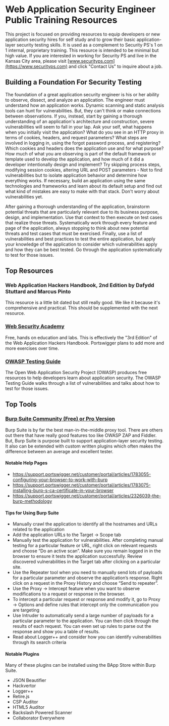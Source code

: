 # Web Application Security Engineer Public Training Resources
This project is focused on providing resources to equip developers or new application security hires for self study and to grow their basic application-layer security testing skills. It is used as a complement to Security PS's 1 on 1 internal, proprietary training. This resource is intended to be minimal but high value. If you are interested in working for Security PS and live in the Kansas City area, please visit [www.securityps.com](https://www.securityps.com) and click "Contact Us" to inquire about a job.

## Building a Foundation For Security Testing
The foundation of a great application security engineer is his or her ability to observe, dissect, and analyze an application. The engineer must understand how an application works. Dynamic scanning and static analysis tools can hunt for vulnerabilities. But, they can't think or make connections between observations. If you, instead, start by gaining a thorough understanding of an application's architecture and construction, severe vulnerabilities will seem to fall in your lap. Ask your self, what happens when you initially visit the application? What do you see in an HTTP proxy in terms of cookies, headers, and request parameters? What steps are involved in logging in, using the forgot password process, and registering? Which cookies and headers does the application use and for what purpose? How much of what you are observing is part of the default framework or template used to develop the application, and how much of it did a developer intentionally design and implement? Try skipping process steps, modifying session cookies, altering URL and POST parameters - Not to find vulnerabilities but to isolate application behavior and determine how everything works. If necessary, build an application using the same technologies and frameworks and learn about its default setup and find out what kind of mistakes are easy to make with that stack. Don't worry about vulnerabilities yet. 

After gaining a thorough understanding of the application, brainstorm potential threats that are particularly relevant due to its business purpose, design, and implementation. Use that context to then execute on test cases that realize those threats. Systematically work through every feature and page of the application, always stopping to think about new potential threats and test cases that must be exercised. Finally, use a list of vulnerabilities and best practices to test the entire application, but apply your knowledge of the application to consider which vulnerabilities apply and how they can be best tested. Go through the application systematically to test for those issues.

## Top Resources
### Web Application Hackers Handbook, 2nd Edition by Dafydd Stuttard and Marcus Pinto
This resource is a little bit dated but still really good. We like it because it's comprehensive and practical. This should be supplemented with the next resource.
### [Web Security Academy](https://portswigger.net/web-security)
Free, hands on education and labs. This is effectively the "3rd Edition" of the Web Application Hackers Handbook. Portswigger plans to add more and more exercises over time.
### [OWASP Testing Guide](https://www.owasp.org/index.php/OWASP_Testing_Project)
The Open Web Application Security Project (OWASP) produces free resources to help developers learn about application security. The OWASP Testing Guide walks through a list of vulnerabilities and talks about how to test for those issues.

## Top Tools
### [Burp Suite Community (Free) or Pro Version](https://portswigger.net/burp/communitydownload)
Burp Suite is by far the best man-in-the-middle proxy tool. There are others out there that have really good features too like OWASP ZAP and Fiddler. But, Burp Suite is purpose built to support application-layer security testing. It also can be extended with custom written plugins which often makes the difference between an average and excellent tester.

#### Notable Help Pages
* https://support.portswigger.net/customer/portal/articles/1783055-configuring-your-browser-to-work-with-burp
* https://support.portswigger.net/customer/portal/articles/1783075-installing-burp-s-ca-certificate-in-your-browser
* https://support.portswigger.net/customer/portal/articles/2326039-the-burp-methodology

#### Tips for Using Burp Suite
* Manually crawl the application to identify all the hostnames and URLs related to the application
* Add the application URLs to the Target → Scope tab
* Manually test the application for vulnerabilities. After completing manual testing for a particular feature or URL, right click on relevant requests and choose “Do an active scan”. Make sure you remain logged in in the browser to ensure it tests the application successfully. Review discovered vulnerabilities in the Target tab after clicking on a particular site.
* Use the Repeater tool when you need to manually send lots of payloads for a particular parameter and observe the application’s response. Right click on a request in the Proxy History and choose “Send to repeater”.
* Use the Proxy → Intercept feature when you want to observe modifications to a request or response in the browser.
* To intercept a particular request or response and modify it, go to Proxy → Options and define rules that intercept only the communication you are targeting
* Use Intruder to automatically send a large number of payloads for a particular parameter to the application. You can then click through the results of each request. You can even set up rules to parse out the response and show you a table of results.
* Read about Logger++ and consider how you can identify vulnerabilities through its search criteria

#### Notable Plugins
Many of these plugins can be installed using the BApp Store within Burp Suite.
* JSON Beautifier
* Hackvertor
* Logger++
* Retire.js
* CSP Auditor
* HTML5 Auditor
* Backslash Powered Scanner
* Collaborator Everywhere

